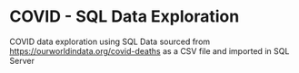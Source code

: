 # COVID - SQL Data Exploration
COVID data exploration using SQL
Data sourced from https://ourworldindata.org/covid-deaths as a CSV file and imported in SQL Server
